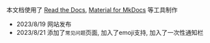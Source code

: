 本文档使用了 [Read the Docs](https://readthedocs.org/), [Material for MkDocs](https://squidfunk.github.io/mkdocs-material/) 等工具制作   

- 2023/8/19 网站发布
- 2023/8/21 添加了`常见问题`页面, 加入了emoji支持, 加入了一次性通知栏